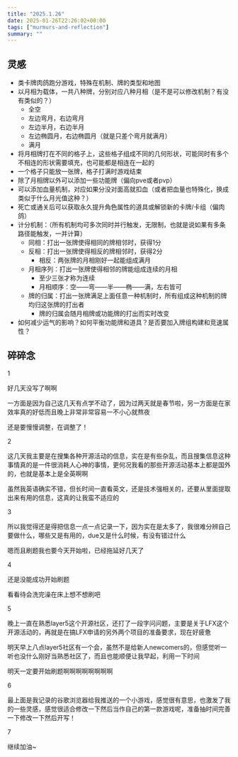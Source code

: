 ```yaml
---
title: "2025.1.26"
date: 2025-01-26T22:26:02+08:00
tags: ["murmurs-and-reflection"]
summary: ""
---
```

## 灵感
* 类卡牌肉鸽跑分游戏，特殊在机制、牌的类型和地图
* 以月相为载体，一共八种牌，分别对应八种月相（是不是可以修改机制？有没有类似的？）
    * 全空
    * 左边弯月，右边弯月
    * 左边半月，右边半月
    * 左边椭圆月，右边椭圆月（就是只差个弯月就满月）
    * 满月
* 将月相牌打在不同的格子上，这些格子组成不同的几何形状，可能同时有多个不相连的形状需要填充，也可能都是相连在一起的
* 一个格子只能放一张牌，格子打满时游戏结束
* 除了月相牌以外可以添加一些功能牌（偏向pve或者pvp）
* 可以添加血量机制，对应如果分没对面高就扣血（或者把血量也特殊化，换成类似于什么月光值这种？）
* 死亡或通关后可以获取永久提升角色属性的道具或解锁新的卡牌/卡组（偏肉鸽）
* 计分机制：（所有机制均可多次同时并行触发，无限制，也就是说如果有多条路径能触发，一并计算）
    * 同相：打出一张牌使得相同的牌相邻时，获得1分
    * 反相：打出一张牌使得相反的牌相邻时，获得2分
        * 相反：两张牌的月相刚好一起能组成满月
    * 月相序列：打出一张牌使得相邻的牌能组成连续的月相
        * 至少三张才称为连续
        * 月相顺序：空——弯——半——椭——满，左右皆可
    * 牌的归属：打出一张牌满足上面任意一种机制时，所有组成这种机制的牌均归这张牌的打出者
        * 牌的归属会随月相牌或功能牌的打出而实时改变
* 如何减少运气的影响？如何平衡功能牌和道具？是否要加入牌组构建和竞速属性？

## 碎碎念
1

好几天没写了啊啊

一方面是因为自己这几天有点学不动了，因为过两天就是春节啦，另一方面是在家效率真的好低而且晚上非常非常容易一不小心就熬夜

还是要慢慢调整，在调整了！

2

这几天我主要是在搜集各种开源活动的信息，实在是有些杂乱，而且搜集信息这种事情真的是一件很消耗人心神的事情，更何况我看的那些开源活动基本上都是国外的，也就是基本上是全英啊啊

虽然我英语确实不错，但长时间一直看英文，还是技术强相关的，还要从里面提取出来有用的信息，这真的让我蛮不适应的

3

所以我觉得还是得把信息一点一点记录一下，因为实在是太多了，我很难分辨自己要做什么，哪些又是有用的，due又是什么时候，有没有错过什么

嗯而且刷题我也要今天开始啦，已经拖延好几天了

4

还是没能成功开始刷题

看看待会洗完澡在床上想不想刷吧

5

晚上一直在熟悉layer5这个开源社区，还打了一段字问问题，主要是关于LFX这个开源活动的，再就是在搞LFX申请的另外两个项目的准备要求，现在好疲惫

明天早上八点layer5社区有一个会，虽然不是给新人newcomers的，但感觉听一听也没什么刚好当熟悉社区了，而且也能顺便让我早起，利用一下时间

明天一定要开始刷题啊啊啊啊啊啊啊啊

6

最上面是我记录的谷歌浏览器给我推送的一个小游戏，感觉很有意思，也激发了我的一些灵感，感觉很适合修改一下然后当作自己的第一款游戏呢，准备抽时间完善一下修改一下然后开写！

7

继续加油~